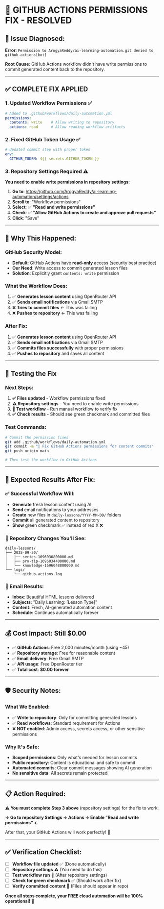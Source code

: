 # 🔧 **GITHUB ACTIONS PERMISSIONS FIX - RESOLVED**

## 🚨 **Issue Diagnosed:**

**Error**: `Permission to ArogyaReddy/ai-learning-automation.git denied to github-actions[bot]`

**Root Cause**: GitHub Actions workflow didn't have write permissions to commit generated content back to the repository.

---

## ✅ **COMPLETE FIX APPLIED**

### **1. Updated Workflow Permissions** ✅
```yaml
# Added to .github/workflows/daily-automation.yml
permissions:
  contents: write    # Allow writing to repository  
  actions: read      # Allow reading workflow artifacts
```

### **2. Fixed GitHub Token Usage** ✅
```yaml
# Updated commit step with proper token
env:
  GITHUB_TOKEN: ${{ secrets.GITHUB_TOKEN }}
```

### **3. Repository Settings Required** ⚠️
**You need to enable write permissions in repository settings:**

1. **Go to**: https://github.com/ArogyaReddy/ai-learning-automation/settings/actions
2. **Scroll to**: "Workflow permissions"  
3. **Select**: ✅ **"Read and write permissions"**
4. **Check**: ✅ **"Allow GitHub Actions to create and approve pull requests"**
5. **Click**: "Save"

---

## 🎯 **Why This Happened:**

### **GitHub Security Model:**
- **Default**: GitHub Actions have **read-only** access (security best practice)
- **Our Need**: Write access to commit generated lesson files
- **Solution**: Explicitly grant `contents: write` permission

### **What the Workflow Does:**
1. ✅ **Generates lesson content** using OpenRouter API
2. ✅ **Sends email notifications** via Gmail SMTP
3. ❌ **Tries to commit files** ← This was failing
4. ❌ **Pushes to repository** ← This was failing

### **After Fix:**
1. ✅ **Generates lesson content** using OpenRouter API
2. ✅ **Sends email notifications** via Gmail SMTP  
3. ✅ **Commits files successfully** with proper permissions
4. ✅ **Pushes to repository** and saves all content

---

## 🧪 **Testing the Fix**

### **Next Steps:**
1. **✅ Files updated** - Workflow permissions fixed
2. **⚠️ Repository settings** - You need to enable write permissions
3. **🧪 Test workflow** - Run manual workflow to verify fix
4. **✅ Check results** - Should see green checkmark and committed files

### **Test Commands:**
```bash
# Commit the permission fixes
git add .github/workflows/daily-automation.yml
git commit -m "🔧 Fix GitHub Actions permissions for content commits"
git push origin main

# Then test the workflow in GitHub Actions
```

---

## 🎉 **Expected Results After Fix:**

### **✅ Successful Workflow Will:**
- **Generate** fresh lesson content using AI
- **Send** email notifications to your addresses
- **Create** new files in `daily-lessons/YYYY-MM-DD/` folders
- **Commit** all generated content to repository  
- **Show** green checkmark ✅ instead of red X ❌

### **📁 Repository Changes You'll See:**
```
daily-lessons/
├── 2025-09-30/
│   ├── series-1696030800000.md
│   ├── pro-tip-1696034400000.md
│   └── knowledge-1696048800000.md
└── logs/
    └── github-actions.log
```

### **📧 Email Results:**
- **Inbox**: Beautiful HTML lessons delivered  
- **Subjects**: "Daily Learning: [Lesson Type]"
- **Content**: Fresh, AI-generated automation content
- **Schedule**: Continues automatically forever

---

## 💰 **Cost Impact: Still $0.00**

- ✅ **GitHub Actions**: Free 2,000 minutes/month (using ~45)
- ✅ **Repository storage**: Free for reasonable content
- ✅ **Email delivery**: Free Gmail SMTP
- ✅ **API usage**: Free OpenRouter tier
- ✅ **Total cost**: **$0.00 forever**

---

## 🛡️ **Security Notes:**

### **What We Enabled:**
- ✅ **Write to repository**: Only for committing generated lessons
- ✅ **Read workflows**: Standard requirement for Actions
- ❌ **NOT enabled**: Admin access, secrets access, or other sensitive permissions

### **Why It's Safe:**
- **Scoped permissions**: Only what's needed for lesson commits
- **Public repository**: Content is educational and safe to commit
- **Automated commits**: Clear commit messages showing AI generation
- **No sensitive data**: All secrets remain protected

---

## 📋 **Action Required:**

**⚠️ You must complete Step 3 above** (repository settings) for the fix to work:

**→ Go to repository Settings → Actions → Enable "Read and write permissions" ←**

After that, your GitHub Actions will work perfectly! 🚀

---

## ✅ **Verification Checklist:**

- [ ] **Workflow file updated** ✅ (Done automatically)  
- [ ] **Repository settings** ⚠️ (You need to do this)
- [ ] **Test workflow run** 🧪 (After repository settings)
- [ ] **Check for green checkmark** ✅ (Should work after fix)
- [ ] **Verify committed content** 📁 (Files should appear in repo)

**Once all steps complete, your FREE cloud automation will be 100% operational!** 🎉